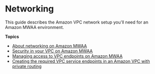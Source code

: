 # Networking<a name="networking"></a>

This guide describes the Amazon VPC network setup you'll need for an Amazon MWAA environment\.

**Topics**
+ [About networking on Amazon MWAA](networking-about.md)
+ [Security in your VPC on Amazon MWAA](vpc-security.md)
+ [Managing access to VPC endpoints on Amazon MWAA](vpc-vpe-access.md)
+ [Creating the required VPC service endpoints in an Amazon VPC with private routing](vpc-vpe-create-access.md)